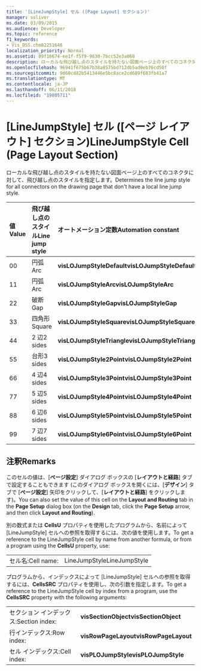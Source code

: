 ```yaml
---
title: '[LineJumpStyle] セル ([Page Layout] セクション)'
manager: soliver
ms.date: 03/09/2015
ms.audience: Developer
ms.topic: reference
f1_keywords:
- Vis_DSS.chm82251646
localization_priority: Normal
ms.assetid: 89f16674-ee1f-f5f9-9830-7bcc52e3a068
description: ローカルな飛び越し点のスタイルを持たない図面ページ上のすべてのコネクタに対して、飛び越し点のスタイルを指定します。
ms.openlocfilehash: 96941f675b67b38a8575bd712db5ad0eb76cd50f
ms.sourcegitcommit: 9d60cd82b5413446e5bc8ace2cd689f683fb41a7
ms.translationtype: MT
ms.contentlocale: ja-JP
ms.lasthandoff: 06/11/2018
ms.locfileid: "19805711"
---
```

# <a name="linejumpstyle-cell-page-layout-section"></a><span data-ttu-id="3f229-103">[LineJumpStyle] セル ([ページ レイアウト] セクション)</span><span class="sxs-lookup"><span data-stu-id="3f229-103">LineJumpStyle Cell (Page Layout Section)</span></span>

<span data-ttu-id="3f229-104">ローカルな飛び越し点のスタイルを持たない図面ページ上のすべてのコネクタに対して、飛び越し点のスタイルを指定します。</span><span class="sxs-lookup"><span data-stu-id="3f229-104">Determines the line jump style for all connectors on the drawing page that don't have a local line jump style.</span></span>
  
|<span data-ttu-id="3f229-105">**値**</span><span class="sxs-lookup"><span data-stu-id="3f229-105">**Value**</span></span>|<span data-ttu-id="3f229-106">**飛び越し点のスタイル**</span><span class="sxs-lookup"><span data-stu-id="3f229-106">**Line jump style**</span></span>|<span data-ttu-id="3f229-107">**オートメーション定数**</span><span class="sxs-lookup"><span data-stu-id="3f229-107">**Automation constant**</span></span>|
|:-----|:-----|:-----|
|<span data-ttu-id="3f229-108">0</span><span class="sxs-lookup"><span data-stu-id="3f229-108">0</span></span>  <br/> |<span data-ttu-id="3f229-109">円弧</span><span class="sxs-lookup"><span data-stu-id="3f229-109">Arc</span></span>  <br/> |<span data-ttu-id="3f229-110">**visLOJumpStyleDefault**</span><span class="sxs-lookup"><span data-stu-id="3f229-110">**visLOJumpStyleDefault**</span></span> <br/> |
|<span data-ttu-id="3f229-111">1</span><span class="sxs-lookup"><span data-stu-id="3f229-111">1</span></span>  <br/> |<span data-ttu-id="3f229-112">円弧</span><span class="sxs-lookup"><span data-stu-id="3f229-112">Arc</span></span>  <br/> |<span data-ttu-id="3f229-113">**visLOJumpStyleArc**</span><span class="sxs-lookup"><span data-stu-id="3f229-113">**visLOJumpStyleArc**</span></span> <br/> |
|<span data-ttu-id="3f229-114">2</span><span class="sxs-lookup"><span data-stu-id="3f229-114">2</span></span>  <br/> |<span data-ttu-id="3f229-115">破断</span><span class="sxs-lookup"><span data-stu-id="3f229-115">Gap</span></span>  <br/> |<span data-ttu-id="3f229-116">**visLOJumpStyleGap**</span><span class="sxs-lookup"><span data-stu-id="3f229-116">**visLOJumpStyleGap**</span></span> <br/> |
|<span data-ttu-id="3f229-117">3</span><span class="sxs-lookup"><span data-stu-id="3f229-117">3</span></span>  <br/> |<span data-ttu-id="3f229-118">四角形</span><span class="sxs-lookup"><span data-stu-id="3f229-118">Square</span></span>  <br/> |<span data-ttu-id="3f229-119">**visLOJumpStyleSquare**</span><span class="sxs-lookup"><span data-stu-id="3f229-119">**visLOJumpStyleSquare**</span></span> <br/> |
|<span data-ttu-id="3f229-120">4</span><span class="sxs-lookup"><span data-stu-id="3f229-120">4</span></span>  <br/> |<span data-ttu-id="3f229-121">2 辺</span><span class="sxs-lookup"><span data-stu-id="3f229-121">2 sides</span></span>  <br/> |<span data-ttu-id="3f229-122">**visLOJumpStyleTriangle**</span><span class="sxs-lookup"><span data-stu-id="3f229-122">**visLOJumpStyleTriangle**</span></span> <br/> |
|<span data-ttu-id="3f229-123">5</span><span class="sxs-lookup"><span data-stu-id="3f229-123">5</span></span>  <br/> |<span data-ttu-id="3f229-124">台形</span><span class="sxs-lookup"><span data-stu-id="3f229-124">3 sides</span></span>  <br/> |<span data-ttu-id="3f229-125">**visLOJumpStyle2Point**</span><span class="sxs-lookup"><span data-stu-id="3f229-125">**visLOJumpStyle2Point**</span></span> <br/> |
|<span data-ttu-id="3f229-126">6</span><span class="sxs-lookup"><span data-stu-id="3f229-126">6</span></span>  <br/> |<span data-ttu-id="3f229-127">4 辺</span><span class="sxs-lookup"><span data-stu-id="3f229-127">4 sides</span></span>  <br/> |<span data-ttu-id="3f229-128">**visLOJumpStyle3Point**</span><span class="sxs-lookup"><span data-stu-id="3f229-128">**visLOJumpStyle3Point**</span></span> <br/> |
|<span data-ttu-id="3f229-129">7</span><span class="sxs-lookup"><span data-stu-id="3f229-129">7</span></span>  <br/> |<span data-ttu-id="3f229-130">5 辺</span><span class="sxs-lookup"><span data-stu-id="3f229-130">5 sides</span></span>  <br/> |<span data-ttu-id="3f229-131">**visLOJumpStyle4Point**</span><span class="sxs-lookup"><span data-stu-id="3f229-131">**visLOJumpStyle4Point**</span></span> <br/> |
|<span data-ttu-id="3f229-132">8</span><span class="sxs-lookup"><span data-stu-id="3f229-132">8</span></span>  <br/> |<span data-ttu-id="3f229-133">6 辺</span><span class="sxs-lookup"><span data-stu-id="3f229-133">6 sides</span></span>  <br/> |<span data-ttu-id="3f229-134">**visLOJumpStyle5Point**</span><span class="sxs-lookup"><span data-stu-id="3f229-134">**visLOJumpStyle5Point**</span></span> <br/> |
|<span data-ttu-id="3f229-135">9</span><span class="sxs-lookup"><span data-stu-id="3f229-135">9</span></span>  <br/> |<span data-ttu-id="3f229-136">7 辺</span><span class="sxs-lookup"><span data-stu-id="3f229-136">7 sides</span></span>  <br/> |<span data-ttu-id="3f229-137">**visLOJumpStyle6Point**</span><span class="sxs-lookup"><span data-stu-id="3f229-137">**visLOJumpStyle6Point**</span></span> <br/> |
   
## <a name="remarks"></a><span data-ttu-id="3f229-138">注釈</span><span class="sxs-lookup"><span data-stu-id="3f229-138">Remarks</span></span>

<span data-ttu-id="3f229-139">このセルの値は、[**ページ設定**] ダイアログ ボックスの [**レイアウトと経路**] タブで設定することもできます (このダイアログ ボックスを開くには、[**デザイン**] タブで [**ページ設定**] 矢印をクリックして、[**レイアウトと経路**] をクリックします)。</span><span class="sxs-lookup"><span data-stu-id="3f229-139">You can also set the value of this cell on the **Layout and Routing** tab in the **Page Setup** dialog box (on the **Design** tab, click the **Page Setup** arrow, and then click **Layout and Routing**).</span></span>
  
<span data-ttu-id="3f229-140">別の数式または **CellsU** プロパティを使用したプログラムから、名前によって [LineJumpStyle] セルへの参照を取得するには、次の値を使用します。</span><span class="sxs-lookup"><span data-stu-id="3f229-140">To get a reference to the LineJumpStyle cell by name from another formula, or from a program using the **CellsU** property, use:</span></span> 
  
|||
|:-----|:-----|
|<span data-ttu-id="3f229-141">セル名:</span><span class="sxs-lookup"><span data-stu-id="3f229-141">Cell name:</span></span>  <br/> |<span data-ttu-id="3f229-142">LineJumpStyle</span><span class="sxs-lookup"><span data-stu-id="3f229-142">LineJumpStyle</span></span>  <br/> |
   
<span data-ttu-id="3f229-143">プログラムから、インデックスによって [LineJumpStyle] セルへの参照を取得するには、**CellsSRC** プロパティを使用し、次の引数を指定します。</span><span class="sxs-lookup"><span data-stu-id="3f229-143">To get a reference to the LineJumpStyle cell by index from a program, use the **CellsSRC** property with the following arguments:</span></span> 
  
|||
|:-----|:-----|
|<span data-ttu-id="3f229-144">セクション インデックス:</span><span class="sxs-lookup"><span data-stu-id="3f229-144">Section index:</span></span>  <br/> |<span data-ttu-id="3f229-145">**visSectionObject**</span><span class="sxs-lookup"><span data-stu-id="3f229-145">**visSectionObject**</span></span> <br/> |
|<span data-ttu-id="3f229-146">行インデックス:</span><span class="sxs-lookup"><span data-stu-id="3f229-146">Row index:</span></span>  <br/> |<span data-ttu-id="3f229-147">**visRowPageLayout**</span><span class="sxs-lookup"><span data-stu-id="3f229-147">**visRowPageLayout**</span></span> <br/> |
|<span data-ttu-id="3f229-148">セル インデックス:</span><span class="sxs-lookup"><span data-stu-id="3f229-148">Cell index:</span></span>  <br/> |<span data-ttu-id="3f229-149">**visPLOJumpStyle**</span><span class="sxs-lookup"><span data-stu-id="3f229-149">**visPLOJumpStyle**</span></span> <br/> |
   

